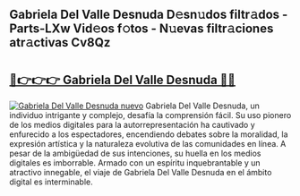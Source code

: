## Gabriela Del Valle Desnuda D𝚎sn𝚞dos filtr𝚊dos - Parts-LXw Vid𝚎os f𝚘tos - N𝚞evas filtr𝚊ciones atr𝚊ctivas Cv8Qz

# <h2><a href="http://mb90c8.tromn.icu/?c=Gabriela+Del+Valle+Desnuda">🔗👉👉👉 Gabriela Del Valle Desnuda 🔗🔗</a></h2>

[![Gabriela Del Valle Desnuda nuevo](https://i.imgur.com/pEAQMta.gif)](http://mb90c8.tromn.icu/?c=Gabriela+Del+Valle+Desnuda)
Gabriela Del Valle Desnuda, un individuo intrigante y complejo, desafía la comprensión fácil. Su uso pionero de los medios digitales para la autorrepresentación ha cautivado y enfurecido a los espectadores, encendiendo debates sobre la moralidad, la expresión artística y la naturaleza evolutiva de las comunidades en línea. A pesar de la ambigüedad de sus intenciones, su huella en los medios digitales es imborrable. Armado con un espíritu inquebrantable y un atractivo innegable, el viaje de Gabriela Del Valle Desnuda en el ámbito digital es interminable.
